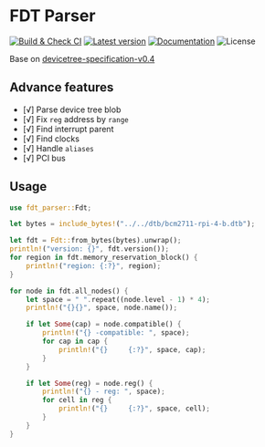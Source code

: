 # FDT Parser

[![Build & Check CI](https://github.com/qclic/fdt-parser/actions/workflows/ci.yml/badge.svg)](https://github.com/qclic/fdt-parser/actions/workflows/ci.yml)
[![Latest version](https://img.shields.io/crates/v/fdt-parser.svg)](https://crates.io/crates/fdt-parser)
[![Documentation](https://docs.rs/fdt-parser/badge.svg)](https://docs.rs/fdt-parser)
![License](https://img.shields.io/crates/l/fdt-parser.svg)

Base on [devicetree-specification-v0.4](https://github.com/devicetree-org/devicetree-specification/releases/download/v0.4/devicetree-specification-v0.4.pdf)

## Advance features

- [√] Parse device tree blob
- [√] Fix `reg` address by `range`
- [√] Find interrupt parent
- [√] Find clocks
- [√] Handle `aliases`
- [√] PCI bus

## Usage

```rust
use fdt_parser::Fdt;

let bytes = include_bytes!("../../dtb/bcm2711-rpi-4-b.dtb");

let fdt = Fdt::from_bytes(bytes).unwrap();
println!("version: {}", fdt.version());
for region in fdt.memory_reservation_block() {
    println!("region: {:?}", region);
}

for node in fdt.all_nodes() {
    let space = " ".repeat((node.level - 1) * 4);
    println!("{}{}", space, node.name());

    if let Some(cap) = node.compatible() {
        println!("{} -compatible: ", space);
        for cap in cap {
            println!("{}     {:?}", space, cap);
        }
    }

    if let Some(reg) = node.reg() {
        println!("{} - reg: ", space);
        for cell in reg {
            println!("{}     {:?}", space, cell);
        }
    }
}

```
